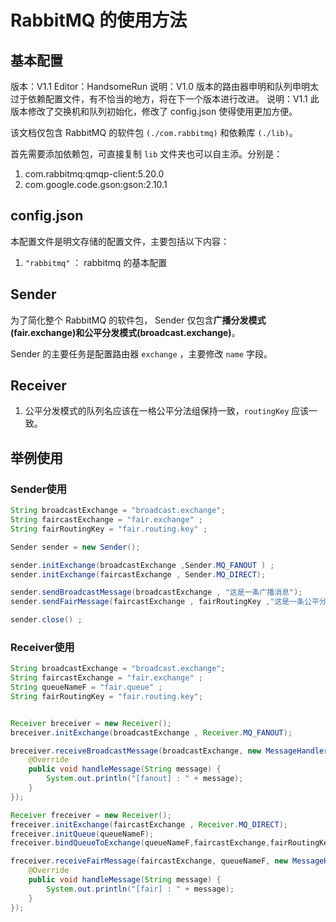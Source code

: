 # RabbitMQ 的使用方法

## 基本配置

版本：V1.1
Editor：HandsomeRun
说明：V1.0 版本的路由器申明和队列申明太过于依赖配置文件，有不恰当的地方，将在下一个版本进行改进。
说明：V1.1 此版本修改了交换机和队列初始化，修改了 config.json 使得使用更加方便。

该文档仅包含 RabbitMQ 的软件包 `(./com.rabbitmq)` 和依赖库 `(./lib)`。

首先需要添加依赖包，可直接复制 `lib` 文件夹也可以自主添。分别是：

1. com.rabbitmq:qmqp-client:5.20.0
2. com.google.code.gson:gson:2.10.1

## config.json

本配置文件是明文存储的配置文件，主要包括以下内容：

1. `"rabbitmq"` ： rabbitmq 的基本配置

## Sender

为了简化整个 RabbitMQ 的软件包， Sender 仅包含**广播分发模式(fair.exchange)**和**公平分发模式(broadcast.exchange)**。

Sender 的主要任务是配置路由器 `exchange` ，主要修改 `name` 字段。

## Receiver

1. 公平分发模式的队列名应该在一格公平分法组保持一致，`routingKey` 应该一致。

## 举例使用

### Sender使用

```java
String broadcastExchange = "broadcast.exchange";
String faircastExchange = "fair.exchange" ;
String fairRoutingKey = "fair.routing.key" ;

Sender sender = new Sender();

sender.initExchange(broadcastExchange ,Sender.MQ_FANOUT ) ;
sender.initExchange(faircastExchange , Sender.MQ_DIRECT);

sender.sendBroadcastMessage(broadcastExchange , "这是一条广播消息");
sender.sendFairMessage(faircastExchange , fairRoutingKey ,"这是一条公平分发消息");

sender.close() ; 
```

### Receiver使用

```java
String broadcastExchange = "broadcast.exchange";
String faircastExchange = "fair.exchange" ;
String queueNameF = "fair.queue" ;
String fairRoutingKey = "fair.routing.key";


Receiver breceiver = new Receiver();
breceiver.initExchange(broadcastExchange , Receiver.MQ_FANOUT);

breceiver.receiveBroadcastMessage(broadcastExchange, new MessageHandler() {
    @Override
    public void handleMessage(String message) {
        System.out.println("[fanout] : " + message);
    }
});

Receiver freceiver = new Receiver();
freceiver.initExchange(faircastExchange , Receiver.MQ_DIRECT);
freceiver.initQueue(queueNameF);
freceiver.bindQueueToExchange(queueNameF,faircastExchange,fairRoutingKey);

freceiver.receiveFairMessage(faircastExchange, queueNameF, new MessageHandler() {
    @Override
    public void handleMessage(String message) {
        System.out.println("[fair] : " + message);
    }
});

```
